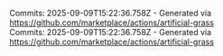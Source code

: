 Commits: 2025-09-09T15:22:36.758Z - Generated via https://github.com/marketplace/actions/artificial-grass
<br>
Commits: 2025-09-09T15:22:36.758Z - Generated via https://github.com/marketplace/actions/artificial-grass
<br>
